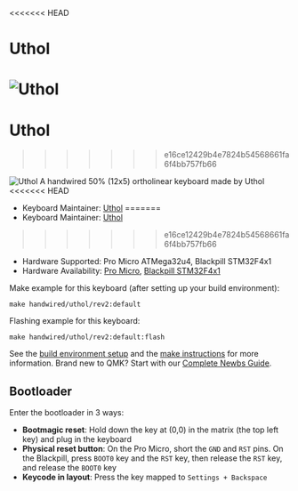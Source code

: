 <<<<<<< HEAD


# Uthol

![Uthol](https://i.imgur.com/weFwdhf.jpeg)
=======
# Uthol
>>>>>>> e16ce12429b4e7824b54568661fa6f4bb757fb66

![Uthol](https://i.imgur.com/weFwdhf.jpeg)
A handwired 50% (12x5) ortholinear keyboard made by Uthol
<<<<<<< HEAD

* Keyboard Maintainer: [Uthol](https://github.com/Uthol)
=======
* Keyboard Maintainer: [Uthol](https://github.com/%(Uthol)s)
>>>>>>> e16ce12429b4e7824b54568661fa6f4bb757fb66
* Hardware Supported: Pro Micro ATMega32u4, Blackpill STM32F4x1 
* Hardware Availability: [Pro Micro](https://www.sparkfun.com/products/12640), [Blackpill STM32F4x1 ](https://www.aliexpress.com/item/1005001456186625.html)

Make example for this keyboard (after setting up your build environment):

    make handwired/uthol/rev2:default

Flashing example for this keyboard:

    make handwired/uthol/rev2:default:flash

See the [build environment setup](https://docs.qmk.fm/#/getting_started_build_tools) and the [make instructions](https://docs.qmk.fm/#/getting_started_make_guide) for more information. Brand new to QMK? Start with our [Complete Newbs Guide](https://docs.qmk.fm/#/newbs).

## Bootloader

Enter the bootloader in 3 ways:

* **Bootmagic reset**: Hold down the key at (0,0) in the matrix (the top left key) and plug in the keyboard
* **Physical reset button**: On the Pro Micro, short the `GND` and `RST` pins. On the Blackpill, press `BOOT0` key and the `RST` key, then release the `RST` key, and release the `BOOT0` key 
* **Keycode in layout**: Press the key mapped to `Settings + Backspace`

